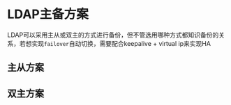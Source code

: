 # LDAP主备方案
LDAP可以采用主从或双主的方式进行备份，但不管选用哪种方式都知识备份的关系，若想实现`failover`自动切换，需要配合keepalive + virtual ip来实现HA

## 主从方案



## 双主方案
